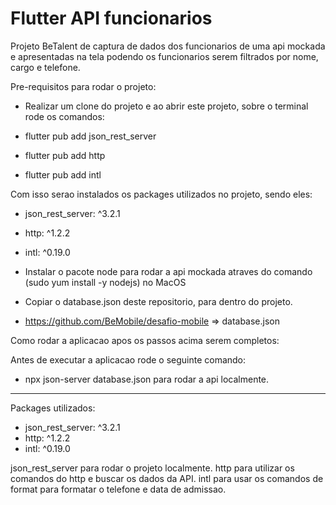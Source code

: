 # Flutter API funcionarios

Projeto BeTalent de captura de dados dos funcionarios de uma api mockada e apresentadas na tela podendo os funcionarios serem filtrados por nome, cargo e telefone.

Pre-requisitos para rodar o projeto:

- Realizar um clone do projeto e ao abrir este projeto, sobre o terminal rode os comandos:

- flutter pub add json_rest_server
- flutter pub add http
- flutter pub add intl

Com isso serao instalados os packages utilizados no projeto, sendo eles:

- json_rest_server: ^3.2.1
- http: ^1.2.2
- intl: ^0.19.0

- Instalar o pacote node para rodar a api mockada atraves do comando (sudo yum install -y nodejs) no MacOS

- Copiar o database.json deste repositorio, para dentro do projeto.
- https://github.com/BeMobile/desafio-mobile => database.json


Como rodar a aplicacao apos os passos acima serem completos:

Antes de executar a aplicacao rode o seguinte comando:

- npx json-server database.json para rodar a api localmente.

---

Packages utilizados:
- json_rest_server: ^3.2.1
- http: ^1.2.2
- intl: ^0.19.0

json_rest_server para rodar o projeto localmente.
http para utilizar os comandos do http e buscar os dados da API.
intl para usar os comandos de format para formatar o telefone e data de admissao.